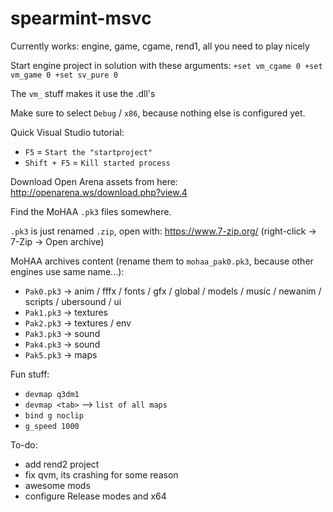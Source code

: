 # spearmint-msvc

Currently works: engine, game, cgame, rend1, all you need to play nicely

Start engine project in solution with these arguments: `+set vm_cgame 0 +set vm_game 0 +set sv_pure 0`

The `vm_` stuff makes it use the .dll's

Make sure to select `Debug` / `x86`, because nothing else is configured yet.

Quick Visual Studio tutorial:
 * `F5` = `Start the "startproject"`
 * `Shift + F5` = `Kill started process`

Download Open Arena assets from here: http://openarena.ws/download.php?view.4

Find the MoHAA `.pk3` files somewhere.

`.pk3` is just renamed `.zip`, open with: https://www.7-zip.org/ (right-click -> 7-Zip -> Open archive)

MoHAA archives content (rename them to `mohaa_pak0.pk3`, because other engines use same name...):
 * `Pak0.pk3` -> anim / fffx / fonts / gfx / global / models / music / newanim / scripts / ubersound / ui
 * `Pak1.pk3` -> textures
 * `Pak2.pk3` -> textures / env
 * `Pak3.pk3` -> sound
 * `Pak4.pk3` -> sound
 * `Pak5.pk3` -> maps

Fun stuff:
 * `devmap q3dm1`
 * `devmap <tab>` --> `list of all maps`
 * `bind g noclip`
 * `g_speed 1000`

To-do:
 * add rend2 project
 * fix qvm, its crashing for some reason
 * awesome mods
 * configure Release modes and x64
